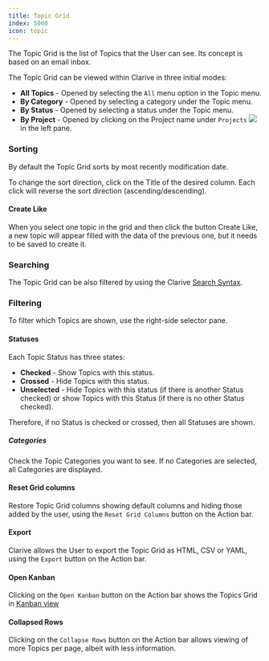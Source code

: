 ```yaml
---
title: Topic Grid
index: 5000
icon: topic
---
```


The Topic Grid is the list of Topics that the User can see.  Its concept is based on an email inbox.

The Topic Grid can be viewed within Clarive in three initial modes:

- **All Topics** - Opened by selecting the `All` menu option in the Topic menu.
- **By Category** - Opened by selecting a category under the Topic menu.
- **By Status** - Opened by selecting a status under the Topic menu.
- **By Project** - Opened by clicking on the Project name under `Projects` ![](/static/images/icons/project.svg) in the left pane.

### Sorting

By default the Topic Grid sorts by most recently modification date.

To change the sort direction, click on the Title of the desired column. Each click will reverse the sort direction
(ascending/descending).

#### Create Like

When you select one topic in the grid and then click the button Create Like, a new topic will appear filled with the
data of the previous one, but it needs to be saved to create it.

### Searching

The Topic Grid can be also filtered by using the Clarive [Search Syntax](/getting-started/search-syntax).

### Filtering

To filter which Topics are shown, use the right-side selector pane.

#### Statuses

Each Topic Status has three states:

- **Checked** - Show Topics with this status.
- **Crossed** - Hide Topics with this status.
- **Unselected** - Hide Topics with this status (if there is another Status checked) or show Topics with this Status (if
  there is no other Status checked).

Therefore, if no Status is checked or crossed, then all Statuses are shown.

##### Categories

Check the Topic Categories you want to see. If no Categories are selected, all Categories are displayed.

#### Reset Grid columns

Restore Topic Grid columns showing default columns and hiding those added by the user, using the `Reset Grid Columns`
button on the Action bar.

#### Export

Clarive allows the User to export the Topic Grid as HTML, CSV or YAML, using the `Export` button on the Action bar.

#### Open Kanban

Clicking on the `Open Kanban` button on the Action bar shows the Topics Grid in [Kanban view](/getting-started/kanban)

#### Collapsed Rows

Clicking on the `Collapse Rows` button on the Action bar allows viewing of more Topics per page, albeit with less
information.
